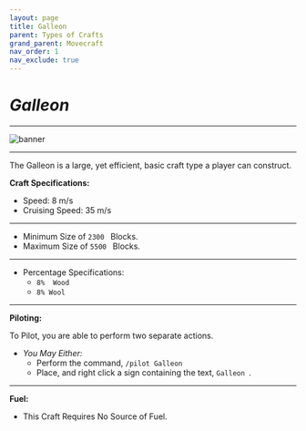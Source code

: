 ```yaml
---
layout: page
title: Galleon
parent: Types of Crafts
grand_parent: Movecraft
nav_order: 1
nav_exclude: true
---
```


# ***Galleon***

---

![banner](https://i.imgur.com/Bjtix.jpg)

---

The Galleon is a large, yet efficient, basic craft type a player can construct.

**Craft Specifications:**

- Speed: 8 m/s
- Cruising Speed: 35 m/s
---
- Minimum Size of  `2300 ` Blocks.
- Maximum Size of  `5500 ` Blocks.
---
- Percentage Specifications:
  - `8%  Wood `
  - `8% Wool `
---
**Piloting:**

To Pilot, you are able to perform two separate actions.
- *You May Either:*
    - Perform the command,  `/pilot Galleon `
    - Place, and right click a sign containing the text,  `Galleon `.

--- 
**Fuel:**
- This Craft Requires No Source of Fuel.